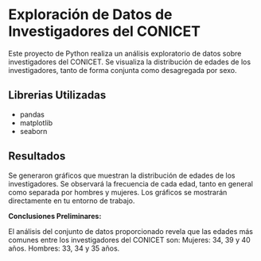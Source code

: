 # Exploración de Datos de Investigadores del CONICET

Este proyecto de Python realiza un análisis exploratorio de datos sobre investigadores del CONICET. Se visualiza la distribución de edades de los investigadores, tanto de forma conjunta como desagregada por sexo.

## Librerias Utilizadas

* pandas
* matplotlib
* seaborn

## Resultados
Se generaron gráficos que muestran la distribución de edades de los investigadores. Se observará la frecuencia de cada edad, tanto en general como separada por hombres y mujeres. Los gráficos se mostrarán directamente en tu entorno de trabajo.

**Conclusiones Preliminares:**

El análisis del conjunto de datos proporcionado revela que las edades más comunes entre los investigadores del CONICET son:
Mujeres: 34, 39 y 40 años.
Hombres: 33, 34 y 35 años.
